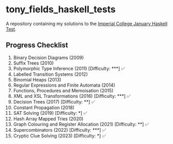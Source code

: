 # tony_fields_haskell_tests
A repository containing my solutions to the [Imperial College January Haskell Test](https://wp.doc.ic.ac.uk/ajf/haskell-tests/).

## Progress Checklist
1. Binary Decision Diagrams (2009)
2. Suffix Trees (2010)
3. Polymorphic Type Inference (2011) \[Difficulty: ***\] ✅
4. Labelled Transition Systems (2012)
5. Binomial Heaps (2013)
6. Regular Expressions and Finite Automata (2014)
7. Functions, Procedures and Memoisation (2015)
8. XML and XSL Transformations (2016) \[Difficulty: ***\] ✅
9. Decision Trees (2017) \[Difficulty: **\] ✅
10. Constant Propagation (2018)
11. SAT Solving (2019) \[Difficulty: *\] ✅
12. Hash Array Mapped Tries (2020)
13. Graph Colouring and Register Allocation (2021) \[Difficulty: **\] ✅
14. Supercombinators (2022) \[Difficulty: ***\] ✅
15. Cryptic Clue Solving (2023) \[Difficulty: *\] ✅
